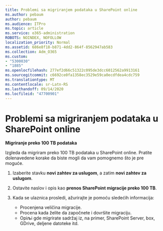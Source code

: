 ```yaml
---
title: Problemi sa migriranjem podataka u SharePoint online
ms.author: pebaum
author: pebaum
ms.audience: ITPro
ms.topic: article
ms.service: o365-administration
ROBOTS: NOINDEX, NOFOLLOW
localization_priority: Normal
ms.assetid: 686e8f18-b871-4dd2-864f-8562947ab583
ms.collection: Adm_O365
ms.custom:
- "5300030"
- "1885"
ms.openlocfilehash: 277ef2d66c51322c095de3dcc6012562a9913161
ms.sourcegitcommit: c6692ce0fa1358ec3529e59ca0ecdfdea4cdc759
ms.translationtype: MT
ms.contentlocale: sr-Latn-RS
ms.lasthandoff: 09/14/2020
ms.locfileid: "47700901"
---
```

# <a name="issues-while-migrating-data-to-sharepoint-online"></a>Problemi sa migriranjem podataka u SharePoint online

**Migriranje preko 100 TB podataka**

Izgleda da migriram preko 100 TB podataka u SharePoint online. Pratite dolenavedene korake da biste mogli da vam pomognemo što je pre moguće. 

1. Izaberite stavku **novi zahtev za uslugom**, a zatim **novi zahtev za uslugom**. 
2. Ostavite naslov i opis kao **prenos SharePoint migracije preko 100 TB**.
3. Kada se ulaznica prosledi, ažurirajte je pomoću sledećih informacija: 

    - Procenjena veličina migracije.
    - Procena kada želite da započnete i dovršite migraciju.
    - Opiљi gde migrirate sadržaj iz, na primer, SharePoint Server, box, GDrive, deljene datoteke itd.
